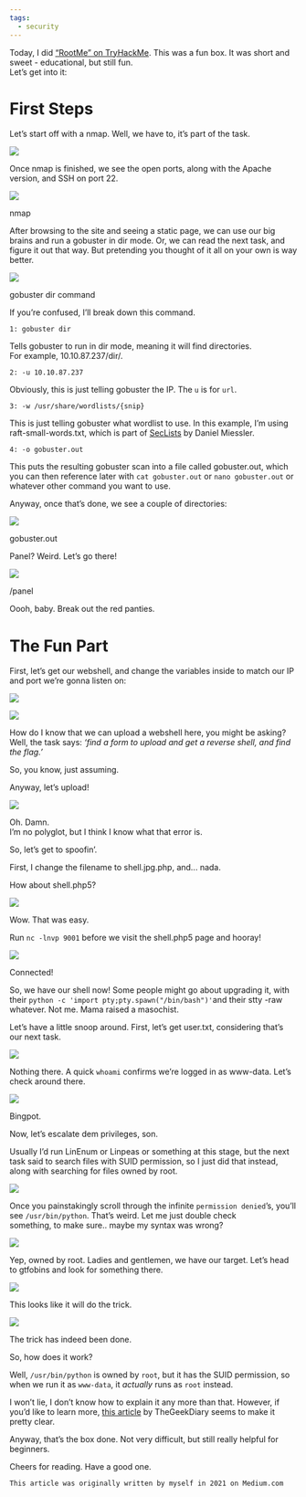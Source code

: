 ```yaml
---
tags:
  - security
---
```

Today, I did [“RootMe” on TryHackMe](https://tryhackme.com/room/rrootme). This was a fun box. It was short and sweet - educational, but still fun.  
Let’s get into it:

# First Steps

Let’s start off with a nmap. Well, we have to, it’s part of the task.

![](https://miro.medium.com/v2/resize:fit:700/1*-KI083Zrc1IYVKMxly1hJQ.png)

Once nmap is finished, we see the open ports, along with the Apache version, and SSH on port 22.

![](https://miro.medium.com/v2/resize:fit:700/1*Pl6Fx9K77MneAUUaMkL3zw.png)

nmap

After browsing to the site and seeing a static page, we can use our big brains and run a gobuster in dir mode. Or, we can read the next task, and figure it out that way. But pretending you thought of it all on your own is way better.

![](https://miro.medium.com/v2/resize:fit:700/1*cm44mwY8w3aJSnNz1WO2UA.png)

gobuster dir command

If you’re confused, I’ll break down this command.

`1: gobuster dir`

Tells gobuster to run in dir mode, meaning it will find directories.  
For example, 10.10.87.237/dir/.

`2: -u 10.10.87.237`

Obviously, this is just telling gobuster the IP. The `u` is for `url`.

`3: -w /usr/share/wordlists/{snip}`

This is just telling gobuster what wordlist to use. In this example, I’m using raft-small-words.txt, which is part of [SecLists](https://github.com/danielmiessler/SecLists) by Daniel Miessler.

`4: -o gobuster.out`

This puts the resulting gobuster scan into a file called gobuster.out, which you can then reference later with `cat gobuster.out` or `nano gobuster.out` or whatever other command you want to use.

Anyway, once that’s done, we see a couple of directories:

![](https://miro.medium.com/v2/resize:fit:700/1*Fcq-HNfrDn7i978uSRljmw.png)

gobuster.out

Panel? Weird. Let’s go there!

![](https://miro.medium.com/v2/resize:fit:700/1*FArNkBpliX7f9SinuuMvEQ.png)

/panel

Oooh, baby. Break out the red panties.

# The Fun Part

First, let’s get our webshell, and change the variables inside to match our IP and port we’re gonna listen on:

![](https://miro.medium.com/v2/resize:fit:700/1*7qXVJVsJunn0N9cpllzqjg.png)

![](https://miro.medium.com/v2/resize:fit:323/1*HjiNqLSWSSfkEHG29jAJRw.png)

How do I know that we can upload a webshell here, you might be asking?  
Well, the task says: _‘find a form to upload and get a reverse shell, and find the flag.’_

So, you know, just assuming.

Anyway, let’s upload!

![](https://miro.medium.com/v2/resize:fit:700/1*m0I5cDFBPZQyM8msoVnBzQ.png)

Oh. Damn.  
I’m no polyglot, but I think I know what that error is.

So, let’s get to spoofin’.

First, I change the filename to shell.jpg.php, and... nada.

How about shell.php5?

![](https://miro.medium.com/v2/resize:fit:690/1*ef_K2dotnbYbbiyc5eNWYw.png)

Wow. That was easy.

Run `nc -lnvp 9001` before we visit the shell.php5 page and hooray!

![](https://miro.medium.com/v2/resize:fit:700/1*mAyPxC0hzu9adca6qoHClA.png)

Connected!

So, we have our shell now! Some people might go about upgrading it, with their `python -c 'import pty;pty.spawn("/bin/bash")'`and their stty -raw whatever. Not me. Mama raised a masochist.

Let’s have a little snoop around. First, let’s get user.txt, considering that’s our next task.

![](https://miro.medium.com/v2/resize:fit:164/1*bQ0ia4XbEoY3KS2YIzCYBg.png)

Nothing there. A quick `whoami` confirms we’re logged in as www-data. Let’s check around there.

![](https://miro.medium.com/v2/resize:fit:426/1*JvU9nkIOetaR1E7ueoG44w.png)

Bingpot.

Now, let’s escalate dem privileges, son.

Usually I’d run LinEnum or Linpeas or something at this stage, but the next task said to search files with SUID permission, so I just did that instead, along with searching for files owned by root.

![](https://miro.medium.com/v2/resize:fit:509/1*0rv1gFbwXAHpnnkFQRF5cQ.png)

Once you painstakingly scroll through the infinite `permission denied`’s, you’ll see `/usr/bin/python`. That’s weird. Let me just double check something, to make sure.. maybe my syntax was wrong?

![](https://miro.medium.com/v2/resize:fit:536/1*MWiT4VSw5uiELj2FOQv39w.png)

Yep, owned by root. Ladies and gentlemen, we have our target. Let’s head to gtfobins and look for something there.

![](https://miro.medium.com/v2/resize:fit:425/1*rQte2Ms_Vwg3eFXSM6E1ww.png)

This looks like it will do the trick.

![](https://miro.medium.com/v2/resize:fit:584/1*d6uZAuSCH-XhU021bgp1bg.png)

The trick has indeed been done.

So, how does it work?

Well, `/usr/bin/python` is owned by `root`, but it has the SUID permission, so when we run it as `www-data`, it _actually_ runs as `root` instead.

I won’t lie, I don’t know how to explain it any more than that. However, if you’d like to learn more, [this article](https://www.thegeekdiary.com/what-is-suid-sgid-and-sticky-bit/) by TheGeekDiary seems to make it pretty clear.

Anyway, that’s the box done. Not very difficult, but still really helpful for beginners.

Cheers for reading. Have a good one.

	This article was originally written by myself in 2021 on Medium.com